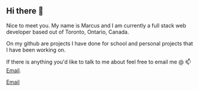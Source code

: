 ## Hi there 👋

Nice to meet you. My name is Marcus and I am currently a full stack web developer based out of Toronto, Ontario, Canada.

On my github are projects I have done for school and personal projects that I have been working on.

If there is anything you'd like to talk to me about feel free to email me @ 📫[Email](mailto:marcus.jeong96@gmail.com).

<a href="mailto:marcus.jeong96@gmail.com" passHref={true} target="_blank">Email</a>

<!--
**MJdesigns96/MJdesigns96** is a ✨ _special_ ✨ repository because its `README.md` (this file) appears on your GitHub profile.

Here are some ideas to get you started:

- 🔭 I’m currently working on ...
- 🌱 I’m currently learning ...
- 👯 I’m looking to collaborate on ...
- 🤔 I’m looking for help with ...
- 💬 Ask me about ...
- 📫 How to reach me: ...
- 😄 Pronouns: ...
- ⚡ Fun fact: ...
-->
